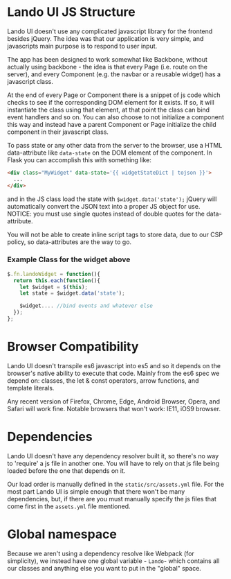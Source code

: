# Lando UI JS Structure

Lando UI doesn't use any complicated javascript library for the frontend besides
jQuery. The idea was that our application is very simple, and javascripts main
purpose is to respond to user input.

The app has been designed to work somewhat like Backbone, without actually
using backbone - the idea is that every Page (i.e. route on the server), and
every Component (e.g. the navbar or a reusable widget) has a javascript class.

At the end of every Page or Component there is a snippet of js code which
checks to see if the corresponding DOM element for it exists. If so, it will
instantiate the class using that element, at that point the class can bind
event handlers and so on. You can also choose to not initialize a component this
way and instead have a parent Component or Page initialize the child component
in their javascript class.

To pass state or any other data from the server to the browser, use a HTML
data-attribute like `data-state` on the DOM element of the component. In Flask
you can accomplish this with something like:
```html
<div class="MyWidget" data-state='{{ widgetStateDict | tojson }}'>
  ...
</div>
```
and in the JS class load the state with `$widget.data('state');` jQuery will
automatically convert the JSON text into a proper JS object for use. NOTICE: you
must use single quotes instead of double quotes for the data-attribute.

You will not be able to create inline script tags to store data, due to our CSP
policy, so data-attributes are the way to go.

### Example Class for the widget above

```javascript
$.fn.landoWidget = function(){
  return this.each(function(){
    let $widget = $(this);
    let state = $widget.data('state');

    $widget.... //bind events and whatever else
  });
};
```


# Browser Compatibility

Lando UI doesn't transpile es6 javascript into es5 and so it depends on the
browser's native ability to execute that code. Mainly from the es6 spec we depend
on: classes, the let & const operators, arrow functions, and template literals.

Any recent version of Firefox, Chrome, Edge, Android Browser, Opera, and Safari
will work fine. Notable browsers that won't work: IE11, iOS9 browser.


# Dependencies

Lando UI doesn't have any dependency resolver built it, so there's no way to
'require' a js file in another one. You will have to rely on that js file being
loaded before the one that depends on it.

Our load order is manually defined in the `static/src/assets.yml` file. For the
most part Lando UI is simple enough that there won't be many dependencies, but,
if there are you must manually specify the js files that come first in the
`assets.yml` file mentioned.


# Global namespace

Because we aren't using a dependency resolve like Webpack (for simplicity), we
instead have one global variable - `Lando`- which contains all our classes
and anything else you want to put in the "global" space.
